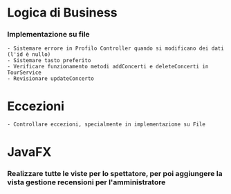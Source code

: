 # Logica di Business
### Implementazione su file
	- Sistemare errore in Profilo Controller quando si modificano dei dati (l'id è nullo)
	- Sistemare tasto preferito
	- Verificare funzionamento metodi addConcerti e deleteConcerti in TourService
	- Revisionare updateConcerto
	
# Eccezioni
	- Controllare eccezioni, specialmente in implementazione su File
		
# JavaFX
### Realizzare tutte le viste per lo spettatore, per poi aggiungere la vista gestione recensioni per l'amministratore